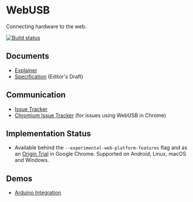WebUSB
======

Connecting hardware to the web.

[![Build status](https://travis-ci.org/WICG/webusb.svg?branch=master)](https://travis-ci.org/WICG/webusb?branch=master)

Documents
---------

* [Explainer](explainer.md)
* [Specification](https://wicg.github.io/webusb/) (Editor's Draft)

Communication
-------------

* [Issue Tracker](https://github.com/wicg/webusb/issues)
* [Chromium Issue Tracker](https://bugs.chromium.org/p/chromium/issues/list?q=component%3ABlink>USB) (for issues using WebUSB in Chrome)

Implementation Status
---------------------

* Available behind the `--experimental-web-platform-features` flag and as an [Origin Trial](https://bit.ly/OriginTrialSignup) in Google Chrome. Supported on Android, Linux, macOS and Windows.

Demos
----

* [Arduino Integration](https://github.com/webusb/arduino/)
